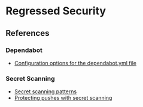 # Regressed Security

## References

### Dependabot

- [Configuration options for the dependabot.yml file](https://docs.github.com/en/code-security/dependabot/dependabot-version-updates/configuration-options-for-the-dependabot.yml-file)

### Secret Scanning

- [Secret scanning patterns](https://docs.github.com/en/code-security/secret-scanning/secret-scanning-patterns#supported-secrets-for-partner-patterns)
- [Protecting pushes with secret scanning](https://docs.github.com/en/enterprise-cloud@latest/code-security/secret-scanning/protecting-pushes-with-secret-scanning)